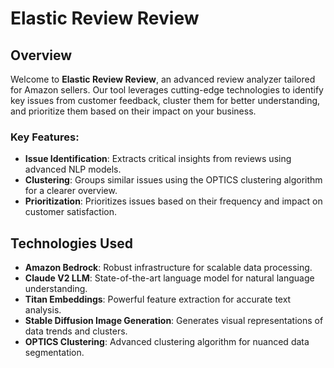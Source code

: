 # Elastic Review Review

## Overview
Welcome to **Elastic Review Review**, an advanced review analyzer tailored for Amazon sellers. Our tool leverages cutting-edge technologies to identify key issues from customer feedback, cluster them for better understanding, and prioritize them based on their impact on your business.

### Key Features:
- **Issue Identification**: Extracts critical insights from reviews using advanced NLP models.
- **Clustering**: Groups similar issues using the OPTICS clustering algorithm for a clearer overview.
- **Prioritization**: Prioritizes issues based on their frequency and impact on customer satisfaction.

## Technologies Used
- **Amazon Bedrock**: Robust infrastructure for scalable data processing.
- **Claude V2 LLM**: State-of-the-art language model for natural language understanding.
- **Titan Embeddings**: Powerful feature extraction for accurate text analysis.
- **Stable Diffusion Image Generation**: Generates visual representations of data trends and clusters.
- **OPTICS Clustering**: Advanced clustering algorithm for nuanced data segmentation.
